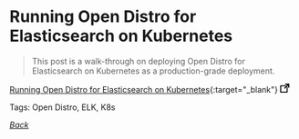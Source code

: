 # Running Open Distro for Elasticsearch on Kubernetes

> This post is a walk-through on deploying Open Distro for Elasticsearch on Kubernetes as a production-grade deployment.

[Running Open Distro for Elasticsearch on Kubernetes](https://aws.amazon.com/es/blogs/opensource/open-distro-for-elasticsearch-on-kubernetes){:target="_blank"} ![external redirect](../../img/ext-redir.png)

Tags: Open Distro, ELK, K8s

[_Back_](../)
